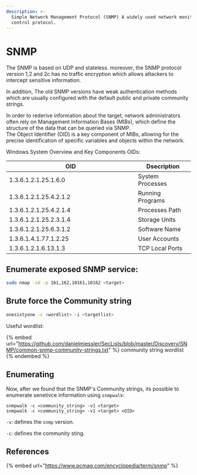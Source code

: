 ```yaml
---
description: >-
  Simple Network Management Protocol (SNMP) A widely used network monitoring and
  control protocol.
---
```


# SNMP

The SNMP  is based on UDP and stateless. moreover, the SNMP protocol version 1,2 and 2c has no traffic encryption which allows attackers to intercept sensitive information.

In addition, The old SNMP versions have weak authentication methods which are usually configured with the default public and private community strings.&#x20;

In order to rederive information about the target, network administrators often rely on Management Information Bases (MIBs), which define the structure of the data that can be queried via SNMP. \
The Object Identifier (OID) is a key component of MIBs, allowing for the precise identification of specific variables and objects within the network.&#x20;

Windows System Overview and Key Components OIDs:

<table><thead><tr><th width="336">OID</th><th>Dsecription</th></tr></thead><tbody><tr><td>1.3.6.1.2.1.25.1.6.0</td><td>System Processes</td></tr><tr><td>1.3.6.1.2.1.25.4.2.1.2</td><td>Running Programs</td></tr><tr><td>1.3.6.1.2.1.25.4.2.1.4</td><td>Processes Path</td></tr><tr><td>1.3.6.1.2.1.25.2.3.1.4</td><td>Storage Units</td></tr><tr><td>1.3.6.1.2.1.25.6.3.1.2</td><td>Software Name</td></tr><tr><td>1.3.6.1.4.1.77.1.2.25</td><td>User Accounts</td></tr><tr><td>1.3.6.1.2.1.6.13.1.3</td><td>TCP Local Ports</td></tr></tbody></table>

## Enumerate exposed SNMP service:

```bash
sudo nmap -sU -p 161,162,10161,10162 <target>
```

## Brute force the Community string <a href="#community-strings" id="community-strings"></a>

```bash
onesixtyone -c <wordlist> -i <targetlist>
```

Useful wordlist:

{% embed url="https://github.com/danielmiessler/SecLists/blob/master/Discovery/SNMP/common-snmp-community-strings.txt" %}
community string wordlist
{% endembed %}

## Enumerating <a href="#enumerating-snmp" id="enumerating-snmp"></a>

Now, after we found that the SNMP's Community strings, its possible to enumerate senetivce information using `snmpwalk`:

```
snmpwalk -c <community_string> -v1 <target>
snmpwalk -c <community_string> -v1 <target> <OID>
```

`-v`: defines the `snmp` version.

`-c`: defines the community sting.

## References

{% embed url="https://www.pcmag.com/encyclopedia/term/snmp" %}
